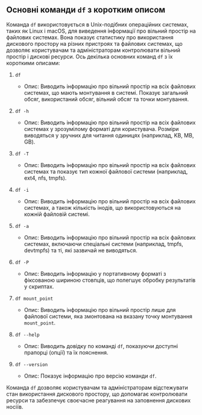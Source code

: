 ## Основні команди `df` з коротким описом

Команда `df` використовується в Unix-подібних операційних системах, таких як Linux і macOS, для виведення інформації про вільний простір на файлових системах. Вона показує статистику про використання дискового простору на різних пристроях та файлових системах, що дозволяє користувачам та адміністраторам контролювати вільний простір і дискові ресурси. Ось декілька основних команд `df` з їх короткими описами:

1. `df`
   - Опис: Виводить інформацію про вільний простір на всіх файлових системах, що мають монтування в системі. Показує загальний обсяг, використаний обсяг, вільний обсяг та точки монтування.

2. `df -h`
   - Опис: Виводить інформацію про вільний простір на всіх файлових системах у зрозумілому форматі для користувача. Розміри виводяться у зручних для читання одиницях (наприклад, KB, MB, GB).

3. `df -T`
   - Опис: Виводить інформацію про вільний простір на всіх файлових системах та показує тип кожної файлової системи (наприклад, ext4, nfs, tmpfs).

4. `df -i`
   - Опис: Виводить інформацію про вільний простір на всіх файлових системах, а також кількість інодів, що використовуються на кожній файловій системі.

5. `df -a`
   - Опис: Виводить інформацію про вільний простір на всіх файлових системах, включаючи спеціальні системи (наприклад, tmpfs, devtmpfs) та ті, які зазвичай не виводяться.

6. `df -P`
   - Опис: Виводить інформацію у портативному форматі з фіксованою шириною стовпців, що полегшує обробку результатів у скриптах.

7. `df mount_point`
   - Опис: Виводить інформацію про вільний простір лише для файлової системи, яка змонтована на вказану точку монтування `mount_point`.

8. `df --help`
   - Опис: Виводить довідку по команді `df`, показуючи доступні прапорці (опції) та їх пояснення.

9. `df --version`
   - Опис: Показує інформацію про версію команди `df`.

Команда `df` дозволяє користувачам та адміністраторам відстежувати стан використання дискового простору, що допомагає контролювати ресурси та забезпечує своєчасне реагування на заповнення дискових носіїв.
